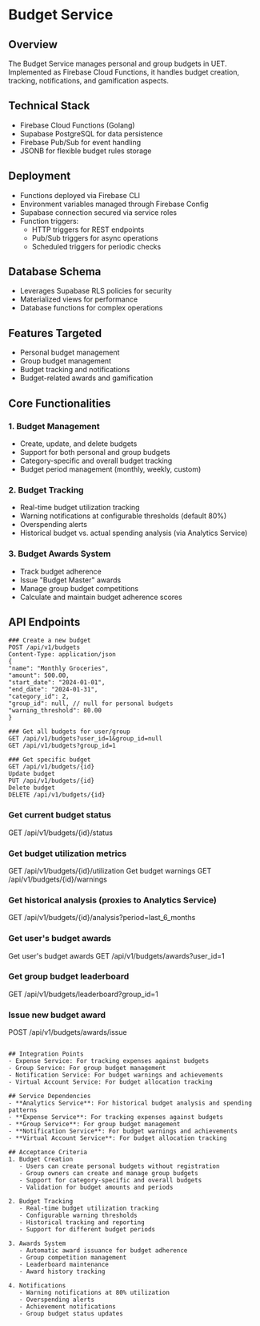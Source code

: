# Budget Service

## Overview
The Budget Service manages personal and group budgets in UET. Implemented as Firebase Cloud Functions, it handles budget creation, tracking, notifications, and gamification aspects.

## Technical Stack
- Firebase Cloud Functions (Golang)
- Supabase PostgreSQL for data persistence
- Firebase Pub/Sub for event handling
- JSONB for flexible budget rules storage

## Deployment
- Functions deployed via Firebase CLI
- Environment variables managed through Firebase Config
- Supabase connection secured via service roles
- Function triggers:
  * HTTP triggers for REST endpoints
  * Pub/Sub triggers for async operations
  * Scheduled triggers for periodic checks

## Database Schema
- Leverages Supabase RLS policies for security
- Materialized views for performance
- Database functions for complex operations

## Features Targeted
- Personal budget management
- Group budget management
- Budget tracking and notifications
- Budget-related awards and gamification

## Core Functionalities

### 1. Budget Management
- Create, update, and delete budgets
- Support for both personal and group budgets
- Category-specific and overall budget tracking
- Budget period management (monthly, weekly, custom)

### 2. Budget Tracking
- Real-time budget utilization tracking
- Warning notifications at configurable thresholds (default 80%)
- Overspending alerts
- Historical budget vs. actual spending analysis (via Analytics Service)

### 3. Budget Awards System
- Track budget adherence
- Issue "Budget Master" awards
- Manage group budget competitions
- Calculate and maintain budget adherence scores

## API Endpoints
```http
### Create a new budget
POST /api/v1/budgets
Content-Type: application/json
{
"name": "Monthly Groceries",
"amount": 500.00,
"start_date": "2024-01-01",
"end_date": "2024-01-31",
"category_id": 2,
"group_id": null, // null for personal budgets
"warning_threshold": 80.00
}

### Get all budgets for user/group
GET /api/v1/budgets?user_id=1&group_id=null
GET /api/v1/budgets?group_id=1

### Get specific budget
GET /api/v1/budgets/{id}
Update budget
PUT /api/v1/budgets/{id}
Delete budget
DELETE /api/v1/budgets/{id}
```
### Get current budget status
GET /api/v1/budgets/{id}/status
### Get budget utilization metrics
GET /api/v1/budgets/{id}/utilization
Get budget warnings
GET /api/v1/budgets/{id}/warnings
### Get historical analysis (proxies to Analytics Service)
GET /api/v1/budgets/{id}/analysis?period=last_6_months
### Get user's budget awards
Get user's budget awards
GET /api/v1/budgets/awards?user_id=1
### Get group budget leaderboard
GET /api/v1/budgets/leaderboard?group_id=1
### Issue new budget award
POST /api/v1/budgets/awards/issue
```

## Integration Points
- Expense Service: For tracking expenses against budgets
- Group Service: For group budget management
- Notification Service: For budget warnings and achievements
- Virtual Account Service: For budget allocation tracking

## Service Dependencies
- **Analytics Service**: For historical budget analysis and spending patterns
- **Expense Service**: For tracking expenses against budgets
- **Group Service**: For group budget management
- **Notification Service**: For budget warnings and achievements
- **Virtual Account Service**: For budget allocation tracking

## Acceptance Criteria
1. Budget Creation
   - Users can create personal budgets without registration
   - Group owners can create and manage group budgets
   - Support for category-specific and overall budgets
   - Validation for budget amounts and periods

2. Budget Tracking
   - Real-time budget utilization tracking
   - Configurable warning thresholds
   - Historical tracking and reporting
   - Support for different budget periods

3. Awards System
   - Automatic award issuance for budget adherence
   - Group competition management
   - Leaderboard maintenance
   - Award history tracking

4. Notifications
   - Warning notifications at 80% utilization
   - Overspending alerts
   - Achievement notifications
   - Group budget status updates
